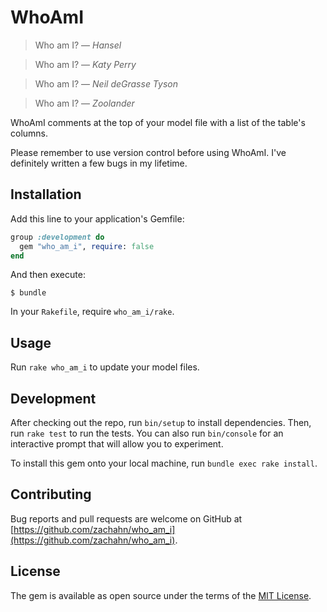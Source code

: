 # WhoAmI

> Who am I? &mdash; <cite>Hansel</cite>

> Who am I? &mdash; <cite>Katy Perry</cite>

> Who am I? &mdash; <cite>Neil deGrasse Tyson</cite>

> Who am I? &mdash; <cite>Zoolander</cite>

WhoAmI comments at the top of your model file with a list of the table's
columns.

Please remember to use version control before using WhoAmI. I've definitely
written a few bugs in my lifetime.


## Installation

Add this line to your application's Gemfile:

```ruby
group :development do
  gem "who_am_i", require: false
end
```

And then execute:

    $ bundle

In your `Rakefile`, require `who_am_i/rake`.


## Usage

Run `rake who_am_i` to update your model files.


## Development

After checking out the repo, run `bin/setup` to install dependencies. Then, run
`rake test` to run the tests. You can also run `bin/console` for an interactive
prompt that will allow you to experiment.

To install this gem onto your local machine, run `bundle exec rake install`.


## Contributing

Bug reports and pull requests are welcome on GitHub at
[https://github.com/zachahn/who_am_i](https://github.com/zachahn/who_am_i).


## License

The gem is available as open source under the terms of the
[MIT License](http://opensource.org/licenses/MIT).
